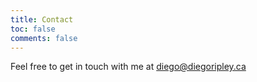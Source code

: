 ```yaml
---
title: Contact
toc: false
comments: false
---
```


Feel free to get in touch with me at diego@diegoripley.ca
